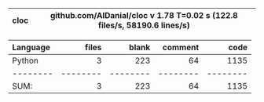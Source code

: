 cloc|github.com/AlDanial/cloc v 1.78  T=0.02 s (122.8 files/s, 58190.6 lines/s)
--- | ---

Language|files|blank|comment|code
:-------|-------:|-------:|-------:|-------:
Python|3|223|64|1135
--------|--------|--------|--------|--------
SUM:|3|223|64|1135

